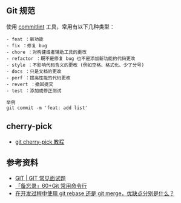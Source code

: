 ## Git 规范

使用 [commitlint](https://github.com/conventional-changelog/commitlint) 工具，常用有以下几种类型：

```
- feat ：新功能
- fix ：修复 bug
- chore ：对构建或者辅助工具的更改
- refactor ：既不是修复 bug 也不是添加新功能的代码更改
- style ：不影响代码含义的更改 (例如空格、格式化、少了分号)
- docs ：只是文档的更改
- perf ：提高性能的代码更改
- revert ：撤回提交
- test ：添加或修正测试

举例
git commit -m 'feat: add list'
```

## cherry-pick

- [git cherry-pick 教程](http://www.ruanyifeng.com/blog/2020/04/git-cherry-pick.html)

## 参考资料

- [GIT | GIT 常见面试题](https://blog.csdn.net/nobody_1/article/details/88956315)
- [「备忘录」60+Git 常用命令行](https://juejin.im/post/5eb2d6bce51d454d9d3ed14f)
- [在开发过程中使用 git rebase 还是 git merge，优缺点分别是什么？](https://www.zhihu.com/question/36509119)
